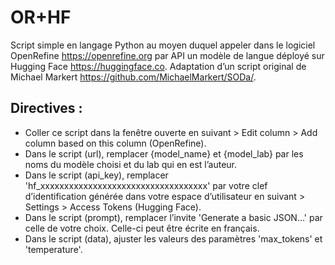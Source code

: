 # OR+HF
Script simple en langage Python au moyen duquel appeler dans le logiciel OpenRefine <https://openrefine.org> par API un modèle de langue déployé sur Hugging Face <https://huggingface.co>. Adaptation d’un script original de Michael Markert <https://github.com/MichaelMarkert/SODa/>.

## Directives :
- Coller ce script dans la fenêtre ouverte en suivant > Edit column > Add column based on this column (OpenRefine).
- Dans le script (url), remplacer {model_name} et {model_lab} par les noms du modèle choisi et du lab qui en est l’auteur.
- Dans le script (api_key), remplacer 'hf_xxxxxxxxxxxxxxxxxxxxxxxxxxxxxxxxxxx' par votre clef d’identification générée dans votre espace d’utilisateur en suivant > Settings > Access Tokens (Hugging Face).
- Dans le script (prompt), remplacer l’invite 'Generate a basic JSON...' par celle de votre choix. Celle-ci peut être écrite en français.
- Dans le script (data), ajuster les valeurs des paramètres 'max_tokens' et 'temperature'.
